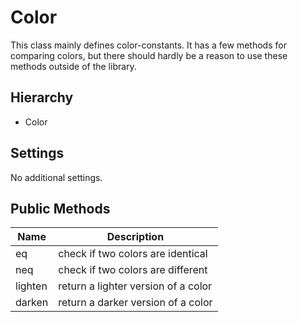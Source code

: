 Color
=====

This class mainly defines color-constants. It has a few methods for comparing
colors, but there should hardly be a reason to use these methods outside
of the library.

Hierarchy
---------

  - Color

Settings
--------

No additional settings.


Public Methods
--------------

| Name          | Description                                          |
|---------------|------------------------------------------------------|
| eq            | check if two colors are identical                    |
| neq           | check if two colors are different                    |
| lighten       | return a lighter version of a color                  |
| darken        | return a darker version of a color                   |
